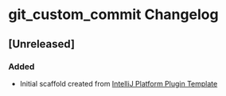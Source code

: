 <!-- Keep a Changelog guide -> https://keepachangelog.com -->

# git_custom_commit Changelog

## [Unreleased]
### Added
- Initial scaffold created from [IntelliJ Platform Plugin Template](https://github.com/JetBrains/intellij-platform-plugin-template)
